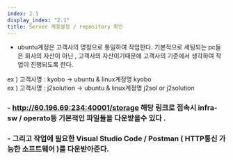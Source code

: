 ```yaml
---
index: 2.1
display_index: "2.1"
title: Server 계정설정 / repository 확인
---
```


- ubuntu계정은 고객사의 명칭으로 통일하여 작업한다.
  기본적으로 세팅되는 pc들은 회사의 자산이 아닌 , 고객사의 자산이기때문에 
  고객사의 기준에서 생각하여 작업이 진행되도록 한다.
  
 ex ) 고객사명 : kyobo -> ubuntu & linux계정명 kyobo<br>
 ex ) 고객사명 : j2solution -> ubuntu & linux계정명 j2sol or j2solution



### - http://60.196.69:234:40001/storage 해당 링크로 접속시 infra-sw / operato등 기본적인 파일들을 다운받을수 있다 .
### - 그리고 작업에 필요한 Visual Studio Code / Postman ( HTTP통신 가능한 소프트웨어 )를 다운받아준다.